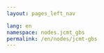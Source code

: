 ```yaml
---
layout: pages_left_nav

lang: en
namespace: nodes.jcmt_gbs
permalink: /en/nodes/jcmt-gbs
---
```


<!-- Content start -->

<!-- Content end -->
